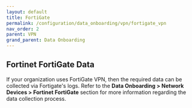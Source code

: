```yaml
---
layout: default
title: FortiGate
permalink: /configuration/data_onboarding/vpn/fortigate_vpn
nav_order: 2
parent: VPN
grand_parent: Data Onboarding
---
```


## **Fortinet FortiGate Data**

If your organization uses FortiGate VPN, then the required data can be collected via Fortigate's logs. Refer to the **Data Onboarding > Network Devices > Fortinet FortiGate** section for more information regarding the data collection process.